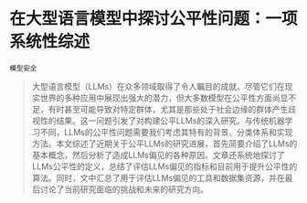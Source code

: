 # 在大型语言模型中探讨公平性问题：一项系统性综述
`模型安全`
> 大型语言模型（LLMs）在众多领域取得了令人瞩目的成就。尽管它们在现实世界的多种应用中展现出强大的潜力，但大多数模型在公平性方面尚显不足，有时甚至可能导致对特定群体，尤其是那些处于社会边缘的群体产生歧视性的结果。这一问题引发了对构建公平LLMs的深入研究。与传统机器学习不同，LLMs的公平性问题需要我们考虑其特有的背景、分类体系和实现方法。本文综述了近期关于公平LLMs的研究进展，首先简要介绍了LLMs的基本概念，然后分析了造成LLMs偏见的各种原因。文章还系统地探讨了LLMs公平性的定义，总结了评估LLMs偏见的指标和目前用于提升公平性的算法。同时，文中汇总了用于评估LLMs偏见的工具和数据集资源，并在最后讨论了当前研究面临的挑战和未来的研究方向。
